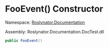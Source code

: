 # FooEvent\(\) Constructor

Namespace: [Roslynator.Documentation](../../README.md)

Assembly: Roslynator\.Documentation\.DocTest\.dll

```csharp
public FooEvent()
```


